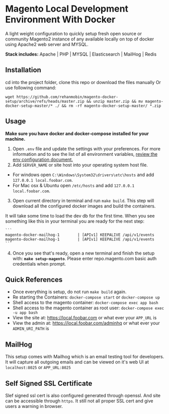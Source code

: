 # Magento Local Development Environment With Docker

A light weight configuration to quickly setup fresh open source or community Magento2 instance of any available locally on top of docker using Apache2 web server and MYSQL. 

**Stack includes:**
 Apache | PHP | MYSQL | Elasticsearch | MailHog | Redis

 ## Installation

 cd into the project folder, clone this repo or download the files manually Or use following command:
 ```
wget https://github.com/rehanmobin/magento-docker-setup/archive/refs/heads/master.zip && unzip master.zip && mv magento-docker-setup-master/* ./ && rm -rf magento-docker-setup-master/ *.zip
```
 
## Usage
**Make sure you have docker and docker-compose installed for your machine.**

1. Open `.env` file and update the settings with your preferences. For more information and to see the list of all environment variables, [review the env configuration document.](docker/doc/env-configurations.md)
2. Add `SERVER_NAME` or site host into your operating system host file.
  - For windows open `C:\Windows\System32\drivers\etc\hosts` and 
   add `127.0.0.1 local.foobar.com`.
  - For Mac osx & Ubuntu open `/etc/hosts` and add `127.0.0.1 local.foobar.com`.
3. Open current directory in terminal and run `make build`. This step will download all the configured docker images and build the containers.

  It will take some time to load the dev db for the first time. When you see something like this in your terminal you are ready for the next step:

    ```
    magento-docker-mailhog-1        | [APIv1] KEEPALIVE /api/v1/events
    magento-docker-mailhog-1        | [APIv1] KEEPALIVE /api/v1/events
    ```
  4. Once you see that's ready, open a new terminal and finish the setup with: **`make setup-magento`**. Please enter repo.magento.com basic auth credentials when prompt.



## Quick References

- Once everything is setup, do not run `make build` again.
- Re starting the Containers: `docker-compose start` or `docker-compose up`
- Shell access to the magento container: `docker-compose exec app bash` 
- Shell access to the magento container as root user: `docker-compose exec -u app bash` 
- View the site at: https://local.foobar.com or what ever your `APP_URL` is 
- View the admin at: https://local.foobar.com/adminhq or what ever your `ADMIN_URI_PATH` is

## MailHog

This setup comes with Mailhog which is an email testing tool for developers. It will capture all outgoing emails and can be viewed on it's web UI at `localhost:8025` or `APP_URL:8025`

## Self Signed SSL Certificate
Slef signed ssl cert is also configured generated through openssl. And site can be accessible through `https`. It still not all proper SSL cert and give users a warning in browser.
